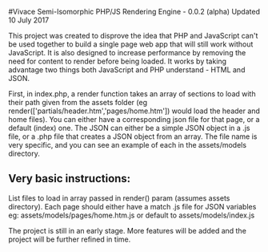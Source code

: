 #Vivace Semi-Isomorphic PHP/JS Rendering Engine - 0.0.2 (alpha)
Updated 10 July 2017

This project was created to disprove the idea that PHP and JavaScript can't be used together to build a single page web app that will still work without JavaScript. It is also designed to increase performance by removing the need for content to render before being loaded. It works by taking advantage two things both JavaScript and PHP understand - HTML and JSON.

First, in index.php, a render function takes an array of sections to load with their path given from the assets folder (eg render(['partials/header.htm','pages/home.htm']) would load the header and home files). You can either have a corresponding json file for that page, or a default (index) one. The JSON can either be a simple JSON object in a .js file, or a .php file that creates a JSON object from an array. The file name is very specific, and you can see an example of each in the assets/models directory. 

## Very basic instructions:
List files to load in array passed in render() param (assumes assets directory). Each page should either have a match .js file for JSON variables eg: assets/models/pages/home.htm.js or default to assets/models/index.js

The project is still in an early stage. More features will be added and the project will be further refined in time.
